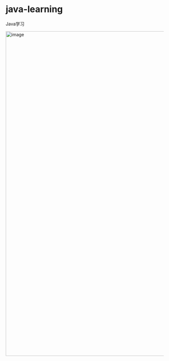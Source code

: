 # java-learning
Java学习


<img width="1032" alt="image" src="https://github.com/user-attachments/assets/d503df96-6c4d-4d7f-af57-1658a1a187e1" />
